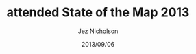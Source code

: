 ---
title: attended State of the Map 2013
date: 2013/09/06
tags: [events,osm]
author: Jez Nicholson
---